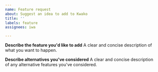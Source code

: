 ```yaml
---
name: Feature request
about: Suggest an idea to add to Kwako
title: ''
labels: feature
assignees: iwa

---
```


**Describe the feature you'd like to add**
A clear and concise description of what you want to happen.

**Describe alternatives you've considered**
A clear and concise description of any alternative features you've considered.
